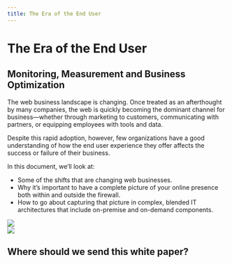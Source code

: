 ```yaml
---
title: The Era of the End User
---
```



<div class="landing-page">
    <!-- hero -->
    <div class="hero jumbotron reading-landing jumbotron-fluid">
        <div class="container-fluid">
            <div class="row">
                <div class="col-xl-6 offset-xl-2 col-lg-10 offset-lg-1 col-md-12">
                    <h1 class="display-4">The Era of the End User</h1>
                </div>
            </div>
        </div>
    </div>
    <div class="main-content">
        <div class="row">
            <div class="col-xl-4 offset-xl-2 without-bottom-line">
                <div class="workshop-prerequisites">
                    <h2>Monitoring, Measurement and Business Optimization</h2>                             
                    <p>The web business landscape is changing. Once treated as an afterthought by many companies, the web is quickly becoming the dominant channel for business—whether through marketing to customers, communicating with partners, or equipping employees with tools and data.</p>
                    <p>Despite this rapid adoption, however, few organizations have a good understanding of how the end user experience they offer affects the success or failure of their business.</p>
                    <p>In this document, we’ll look at:</p>
                    <ul class="dashes">
                    <li>Some of the shifts that are changing web businesses.</li>
                    <li>Why it’s important to have a complete picture of your online presence both within and outside the firewall.</li>
                    <li>How to go about capturing that picture in complex, blended IT architectures that include on-premise and on-demand components.</li>
                    </ul>
                </div>
            </div>
                <div class="col-xl-4 offset-xl-0 white-paper-image">
                <img src="/images/white-papers/era-of-the-end-user.png">
            </div>
        </div>
            </div>
        </div>
    </div>
    <!-- contact us -->
    <div class="contact-us-card">
        <div class="row">
            <div class="col-xl-8 offset-xl-2 col-lg-10 offset-lg-1 col-md-12 col-sm-12 col-xs-12">
                <img src="/images/single-line-arrows.png">
            </div>
            <div
                class="col-xl-3 offset-xl-3 col-lg-3 offset-lg-1 col-md-10 offset-md-1 col-sm-10 offset-sm-1 col-xs-12">
                <h2>Where should we send this white paper?</h2>
            </div>
            <div
                class="col-xl-5 offset-xl-0 col-lg-6 offset-lg-1 col-md-8 offset-md-2 col-sm-10 offset-sm-1 col-xs-12 general-contact-form">
<!--[if lte IE 8]>
<script charset="utf-8" type="text/javascript" src="//js.hsforms.net/forms/v2-legacy.js"></script>
<![endif]-->
<script charset="utf-8" type="text/javascript" src="//js.hsforms.net/forms/v2.js"></script>
<script>
  hbspt.forms.create({
	portalId: "732832",
	formId: "e8033786-012c-417d-8c92-1bbd176d1592"
});
</script>
            </div>
        </div>
    </div>
</div>